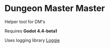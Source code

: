 # Dungeon Master Master

Helper tool for DM's

Requires **Godot 4.4-beta1**

Uses logging library [Loggie](https://github.com/Shiva-Shadowsong/loggie)
